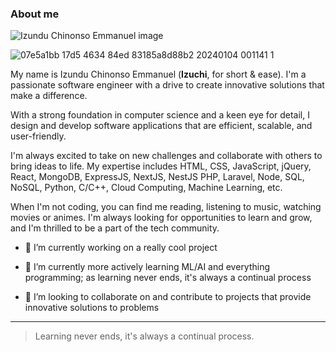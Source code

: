 ### About me

<picture>
 <source media="(prefers-color-scheme: dark)" srcset="YOUR-DARKMODE-IMAGE">
 <source media="(prefers-color-scheme: light)" srcset="YOUR-LIGHTMODE-IMAGE">
 <img alt="Izundu Chinonso Emmanuel image" src="https://picjj.com/images/2024/05/23/eBtvv.jpg">
</picture>

![07e5a1bb 17d5 4634 84ed 83185a8d88b2 20240104 001141 1](https://picjj.com/images/2024/05/23/eBtvv.jpg)

My name is Izundu Chinonso Emmanuel (**Izuchi**, for short & ease). I'm a passionate software engineer with a drive to create innovative solutions that make a difference.

With a strong foundation in computer science and a keen eye for detail, I design and develop software applications that are efficient, scalable, and user-friendly.

I'm always excited to take on new challenges and collaborate with others to bring ideas to life. My expertise includes HTML, CSS, JavaScript, jQuery, React, MongoDB, ExpressJS, NextJS, NestJS PHP, Laravel, Node, SQL, NoSQL, Python, C/C++, Cloud Computing, Machine Learning, etc. 

When I'm not coding, you can find me reading, listening to music, watching movies or animes. I'm always looking for opportunities to learn and grow, and I'm thrilled to be a part of the tech community.

- 🔭 I’m currently working on a really cool project

- 🌱 I’m currently more actively learning ML/AI and everything programming; as learning never ends, it's always a continual process

- 👯 I’m looking to collaborate on and contribute to projects that provide innovative solutions to problems

---
> Learning never ends, it's always a continual process.



<!--
- 💬 Ask me about anything
- 🤔 I’m looking for help with ...
- 📫 How to reach me: 
- 😄 Pronouns: ...
- ⚡ Fun fact: ...
-->
